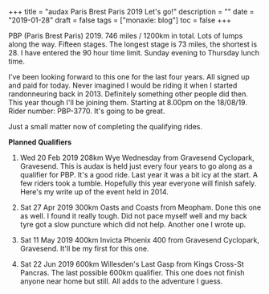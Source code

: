 +++
title = "audax  Paris Brest Paris 2019  Let's go!"
description = ""
date = "2019-01-28"
draft = false
tags = ["monaxle: blog"]
toc = false
+++

PBP (Paris Brest Paris) 2019. 746 miles / 1200km in total. Lots of lumps along the way. Fifteen stages. The longest stage is 73 miles, the shortest is 28. I have entered the 90 hour time limit. Sunday evening to Thursday lunch time.

I've been looking forward to this one for the last four years. All signed up and paid for today. Never imagined I would be riding it when I started randonneuring back in 2013. Definitely something other people did then. This year though I'll be joining them. Starting at 8.00pm on the 18/08/19. Rider number: PBP-3770. It's going to be great. 

Just a small matter now of completing the qualifying rides.

**Planned Qualifiers**

1. Wed 20 Feb 2019 208km Wye Wednesday from Gravesend Cyclopark, Gravesend. This is audax is held just every four years to go along as a qualifier for PBP. It's a good ride. Last year it was a bit icy at the start. A few riders took a tumble. Hopefully this year everyone will finish safely. Here's my write up of the event held in 2014.     

2. Sat 27 Apr 2019 300km Oasts and Coasts from Meopham. Done this one as well. I found it really tough. Did not pace myself well and my back tyre got a slow puncture which did not help. Another one I wrote up. 

3. Sat 11 May 2019 400km Invicta Phoenix 400 from Gravesend Cyclopark, Gravesend. It'll be my first for this one.  

4. Sat 22 Jun 2019 600km Willesden's Last Gasp from Kings Cross-St Pancras. The last possible 600km qualifier. This one does not finish anyone near home but still. All adds to the adventure I guess.